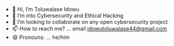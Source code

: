 - 👋 Hi, I’m Toluwalase Idowu
- 👀 I’m into Cybersecurity and Ethical Hacking
- 💞️ I’m looking to collaborate on any open cybersecurity project
- 📫 How to reach me? ... email idowutoluwalase44@gmail.com
- 😄 Pronouns: ... he/him

<!---
idowutoluwalase44 is a ✨ special ✨ repository because its `README.md` (this file) appears on your GitHub profile.
You can click the Preview link to take a look at your changes.
--->
